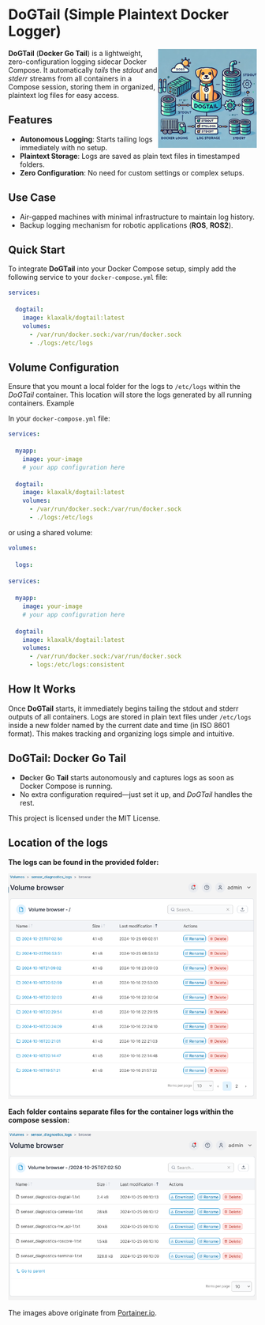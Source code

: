 # DoGTail (Simple Plaintext Docker Logger)

<img src="./.fig/logo.webp" align="right" height="200" width="200" >

**DoGTail** (**Docker Go Tail**) is a lightweight, zero-configuration logging sidecar Docker Compose.
It automatically *tails* the *stdout* and *stderr* streams from all containers in a Compose session, storing them in organized, plaintext log files for easy access.

## Features

* **Autonomous Logging**: Starts tailing logs immediately with no setup.
* **Plaintext Storage**: Logs are saved as plain text files in timestamped folders.
* **Zero Configuration**: No need for custom settings or complex setups.

## Use Case

* Air-gapped machines with minimal infrastructure to maintain log history.
* Backup logging mechanism for robotic applications (**ROS**, **ROS2**).

## Quick Start

To integrate **DoGTail** into your Docker Compose setup, simply add the following service to your `docker-compose.yml` file:

```yaml
services:

  dogtail:
    image: klaxalk/dogtail:latest
    volumes:
      - /var/run/docker.sock:/var/run/docker.sock
      - ./logs:/etc/logs
```

## Volume Configuration

Ensure that you mount a local folder for the logs to `/etc/logs` within the *DoGTail* container.
This location will store the logs generated by all running containers.
Example

In your `docker-compose.yml` file:

```yaml
services:

  myapp:
    image: your-image
    # your app configuration here

  dogtail:
    image: klaxalk/dogtail:latest
    volumes:
      - /var/run/docker.sock:/var/run/docker.sock
      - ./logs:/etc/logs
```

or using a shared volume:

```yaml
volumes:

  logs:

services:

  myapp:
    image: your-image
    # your app configuration here

  dogtail:
    image: klaxalk/dogtail:latest
    volumes:
      - /var/run/docker.sock:/var/run/docker.sock
      - logs:/etc/logs:consistent
```

## How It Works

Once **DoGTail** starts, it immediately begins tailing the stdout and stderr outputs of all containers.
Logs are stored in plain text files under `/etc/logs` inside a new folder named by the current date and time (in ISO 8601 format).
This makes tracking and organizing logs simple and intuitive.

## DoGTail: Docker Go Tail

* **Do**cker **G**o **Tail** starts autonomously and captures logs as soon as Docker Compose is running.
* No extra configuration required—just set it up, and *DoGTail* handles the rest.

This project is licensed under the MIT License.

## Location of the logs

**The logs can be found in the provided folder:**

![](./.fig/log_folders.png)

**Each folder contains separate files for the container logs within the compose session:**

![](./.fig/logs.png)

The images above originate from [Portainer.io](https://github.com/portainer/portainer).
